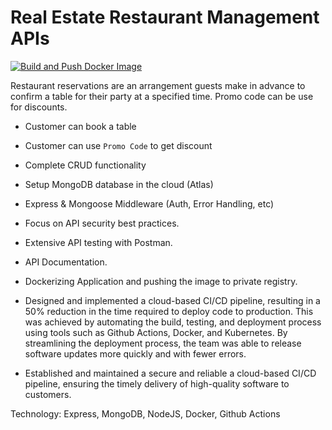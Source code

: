 # Real Estate Restaurant Management APIs

[![Build and Push Docker Image](https://github.com/hossainchisty/Real-Estate-Restaurant-Management/actions/workflows/docker.yml/badge.svg?branch=master&event=push)](https://github.com/hossainchisty/Real-Estate-Restaurant-Management/actions/workflows/docker.yml)

Restaurant reservations are an arrangement guests make in advance to confirm a table for their party at a specified time. Promo code can be use for discounts.

- Customer can book a table

- Customer can use `Promo Code` to get discount

- Complete CRUD functionality

- Setup MongoDB database in the cloud (Atlas)

- Express & Mongoose Middleware (Auth, Error Handling, etc)

- Focus on API security best practices.

- Extensive API testing with Postman.

- API Documentation.

- Dockerizing Application and pushing the image to private registry.

- Designed and implemented a cloud-based CI/CD pipeline, resulting in a 50% reduction in the time required to deploy code to production. This was achieved by automating the build, testing, and deployment process using tools such as Github Actions, Docker, and Kubernetes. By streamlining the deployment process, the team was able to release software updates more quickly and with fewer errors.

- Established and maintained a secure and reliable a cloud-based CI/CD pipeline, ensuring the timely delivery of high-quality software to customers.

Technology: Express, MongoDB, NodeJS, Docker, Github Actions

